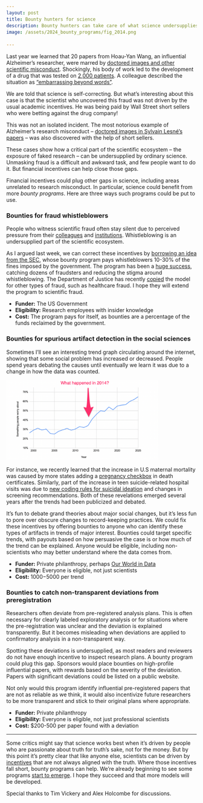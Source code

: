 ```yaml
---
layout: post
title: Bounty hunters for science
description: Bounty hunters can take care of what science undersupplies
image: /assets/2024_bounty_programs/fig_2014.png

---
```

Last year we learned that 20 papers from Hoau-Yan Wang, an influential Alzheimer’s researcher, were marred by [doctored images and other scientific misconduct](https://www.science.org/content/article/co-developer-cassava-s-potential-alzheimer-s-drug-cited-egregious-misconduct). Shockingly, his body of work led to the development of a drug that was tested on [2,000 patients](https://alzheimersnewstoday.com/news/topline-results-phase-3-studies-simufilam-alzheimers-due-this-year/). A colleague described the situation as [“embarrassing beyond words”](https://www.science.org/content/article/co-developer-cassava-s-potential-alzheimer-s-drug-cited-egregious-misconduct).

We are told that science is self-correcting. But what’s interesting about this case is that the scientist who uncovered this fraud was not driven by the usual academic incentives. He was being paid by Wall Street short sellers who were betting against the drug company!

This was not an isolated incident. The most notorious example of Alzheimer’s research misconduct – [doctored images in Sylvain Lesné’s papers](https://www.science.org/content/article/potential-fabrication-research-images-threatens-key-theory-alzheimers-disease) – was also discovered with the help of short sellers.

These cases show how a critical part of the scientific ecosystem – the exposure of faked research – can be undersupplied by ordinary science. Unmasking fraud is a difficult and awkward task, and few people want to do it. But financial incentives can help close those gaps.

Financial incentives could plug other gaps in science, including areas unrelated to research misconduct. In particular, science could benefit from more _bounty programs_. Here are three ways such programs could be put to use.

### Bounties for fraud whistleblowers
People who witness scientific fraud often stay silent due to perceived pressure from their [colleagues](https://retractionwatch.com/2019/12/11/a-long-and-lonely-process-whistleblowers-in-a-misconduct-case-speak-out/) and [institutions](https://www.medscape.com/viewarticle/854595#vp_1). Whistleblowing is an undersupplied part of the scientific ecosystem.

As I argued last week, we can correct these incentives by [borrowing an idea from the SEC](https://docs.google.com/document/d/1OSALTxNLbmM2V9SzA5Zh5zRpvqqwLeHBihpeppL35Yo/edit#heading=h.kthbh8zg343e), whose bounty program pays whistleblowers 10-30% of the fines imposed by the government. The program has been a [huge success](https://www.wsj.com/articles/more-regulators-eye-whistleblower-award-programs-hoping-for-insider-tips-3b5d99c5), catching dozens of fraudsters and reducing the stigma around whistleblowing. The Department of Justice has recently [copied](https://www.wsj.com/articles/justice-department-trial-program-offers-millions-for-tips-on-fraud-bribery-5e4c710d) the model for other types of fraud, such as healthcare fraud. I hope they will extend the program to scientific fraud.

* **Funder:** The US Government
* **Eligibility:** Research employees with insider knowledge
* **Cost:** The program pays for itself, as bounties are a percentage of the funds reclaimed by the government.

### Bounties for spurious artifact detection in the social sciences
Sometimes I’ll see an interesting trend graph circulating around the internet, showing that some social problem has increased or decreased. People spend years debating the causes until eventually we learn it was due to a change in how the data was counted.
<div class="wrapper">
  <img src='/assets/2024_bounty_programs/fig_2014.png' class="inner" style="position:relative border: #222 2px solid; max-width:80%;" >
</div>

For instance, we recently learned that the increase in U.S maternal mortality was caused by more states adding a [pregnancy checkbox](https://ourworldindata.org/rise-us-maternal-mortality-rates-measurement) in death certificates. Similarly, part of the increase in teen suicide-related hospital visits was due to [new coding rules for suicidal ideation](https://jhr.uwpress.org/content/59/S/S14) and changes in screening recommendations. Both of these revelations emerged several years after the trends had been publicized and debated.

It’s fun to debate grand theories about major social changes, but it’s less fun to pore over obscure changes to record-keeping practices. We could fix these incentives by offering bounties to anyone who can identify these types of artifacts in trends of major interest. Bounties could target specific trends, with payouts based on how persuasive the case is or how much of the trend can be explained. Anyone would be eligible, including non-scientists who may better understand where the data comes from. 

* **Funder:** Private philanthropy, perhaps [Our World in Data](https://ourworldindata.org/)
* **Eligibility:** Everyone is eligible, not just scientists
* **Cost:** $1000-$5000 per trend

### Bounties to catch non-transparent deviations from preregistration
Researchers often deviate from pre-registered analysis plans. This is often necessary for clearly labeled exploratory analysis or for situations where the pre-registration was unclear and the deviation is explained transparently. But it becomes misleading when deviations are applied to confirmatory analysis in a non-transparent way.

Spotting these deviations is undersupplied, as most readers and reviewers do not have enough incentive to inspect research plans. A bounty program could plug this gap. Sponsors would place bounties on high-profile influential papers, with rewards based on the severity of the deviation. Papers with significant deviations could be listed on a public website.

Not only would this program identify influential pre-registered papers that are not as reliable as we think, it would also incentivize future researchers to be more transparent and stick to their original plans where appropriate. 

* **Funder:** Private philanthropy
* **Eligibility:** Everyone is eligible, not just professional scientists
* **Cost:** $200-500 per paper found with a deviation

---

Some critics might say that science works best when it’s driven by people who are passionate about truth for truth’s sake, not for the money. But by this point it’s pretty clear that like anyone else, scientists can be driven by [incentives](https://chris-said.io/2012/04/17/its-the-incentives-structure-people-why-science-reform-must-come-from-the-granting-agencies/) that are not always aligned with the truth. Where those incentives fall short, bounty programs can help. We’re already beginning to see some programs [start to emerge](https://error.reviews/). I hope they succeed and that more models will be developed.

<div class="caption">Special thanks to Tim Vickery and Alex Holcombe for discussions.
</div>
